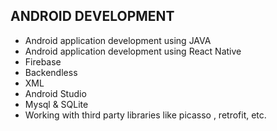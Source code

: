 <h2>ANDROID DEVELOPMENT</h2>
<ul>
<li>Android application development using JAVA</li>
<li>Android application development using React Native</li>
<li>Firebase</li>
<li>Backendless</li>
<li>XML</li>
<li>Android Studio</li>
<li>Mysql & SQLite</li>
<li>Working with third party libraries like picasso , retrofit, etc.</li>
</ul>
